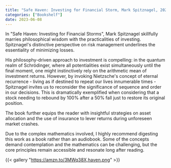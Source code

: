 ```yaml
---
title: "Safe Haven: Investing for Financial Storm, Mark Spitznagel, 2023"
categories: ["Bookshelf"]
date: 2023-06-08
---
```


In "Safe Haven: Investing for Financial Storms", Mark Spitznagel skillfully marries philosophical wisdom with the practicalities of investing. Spitznagel's distinctive perspective on risk management underlines the essentiality of minimizing losses.

His philosophy-driven approach to investment is compelling: in the quantum realm of Schrödinger, where all potentialities exist simultaneously until the final moment, one might instinctively rely on the arithmetic mean of investment returns. However, by invoking Nietzsche's concept of eternal recurrence - living as if destined to repeat our lives innumerable times - Spitznagel invites us to reconsider the significance of sequence and order in our decisions. This is dramatically exemplified when considering that a stock needing to rebound by 100% after a 50% fall just to restore its original position.

The book further equips the reader with insightful strategies on asset allocation and the use of insurance to lever returns during unforeseen market crashes.

Due to the complex mathematics involved, I highly recommend digesting this work as a book rather than an audiobook. Some of the concepts demand contemplation and the mathematics can be challenging, but the core principles remain accessible and resonate long after reading.

{{< gallery "https://amzn.to/3MWq38X,haven.png" >}}

